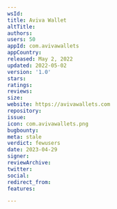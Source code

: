 ```yaml
---
wsId: 
title: Aviva Wallet
altTitle: 
authors: 
users: 50
appId: com.avivawallets
appCountry: 
released: May 2, 2022
updated: 2022-05-02
version: '1.0'
stars: 
ratings: 
reviews: 
size: 
website: https://avivawallets.com
repository: 
issue: 
icon: com.avivawallets.png
bugbounty: 
meta: stale
verdict: fewusers
date: 2023-04-29
signer: 
reviewArchive: 
twitter: 
social: 
redirect_from: 
features: 

---
```


